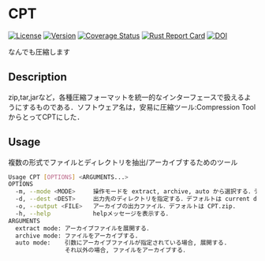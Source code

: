 # CPT
[![License](https://img.shields.io/badge/License-CC--BY--1.0-green.svg)](https://github.com/YokoyamaKosuke/CPT\_flows/blob/main/LICENSE)
[![Version](https://shields.io/badge/Version-0.1.0-blue)](https://github.com/YokoyamaKosuke/CPT/releases/tag/v0.1.0)
[![Coverage Status](https://coveralls.io/repos/github/YokoyamaKosuke/CPT/badge.svg?branch=main)](https://coveralls.io/github/YokoyamaKosuke/CPT?branch=main)
[![Rust Report Card](https://rust-reportcard.xuri.me/badge/github.com/yokoyamakosuke/cpt)](https://rust-reportcard.xuri.me/report/github.com/yokoyamakosuke/cpt)
[![DOI](https://zenodo.org/badge/784019734.svg)](https://zenodo.org/doi/10.5281/zenodo.11089955)


なんでも圧縮します

## Description
zip,tar,jarなど，各種圧縮フォーマットを統一的なインターフェースで扱えるようにするものである．ソフトウェア名は，安易に圧縮ツール:Compression Tool からとってCPTにした．

## Usage
複数の形式でファイルとディレクトリを抽出/アーカイブするためのツール

```sh
Usage CPT [OPTIONS] <ARGUMENTS...>
OPTIONS
  -m, --mode <MODE>     操作モードを extract, archive, auto から選択する．デフォルトは auto.
  -d, --dest <DEST>     出力先のディレクトリを指定する．デフォルトは current directory.
  -o, --output <FILE>   アーカイブの出力ファイル．デフォルトは CPT.zip.
  -h, --help            helpメッセージを表示する．
ARGUMENTS
  extract mode: アーカイブファイルを展開する．
  archive mode: ファイルをアーカイブする.
  auto mode:    引数にアーカイブファイルが指定されている場合, 展開する.
                それ以外の場合, ファイルをアーカイブする．

